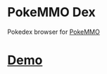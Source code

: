 # PokeMMO Dex

Pokedex browser for [PokeMMO](https://pokemmo.com/en/)

# [Demo](https://jazcash.github.io/)
